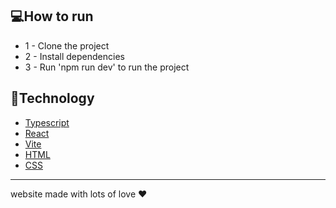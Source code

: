 ## 💻How to run

- 1 - Clone the project
- 2 - Install dependencies
- 3 - Run 'npm run dev' to run the project

## 🚀Technology

+ <a href="https://www.typescriptlang.org/" target="_blank">Typescript</a>
+ <a href="https://pt-br.reactjs.org/" target="_blank">React</a>
+ <a href="https://vitejs.dev/" target="_blank">Vite</a>
+ <a href="https://developer.mozilla.org/pt-BR/docs/Web/HTML" target="_blank">HTML</a>
+ <a href="https://developer.mozilla.org/pt-BR/docs/Web/css" target="_blank">CSS</a>
<hr/>

website made with lots of love ❤️
